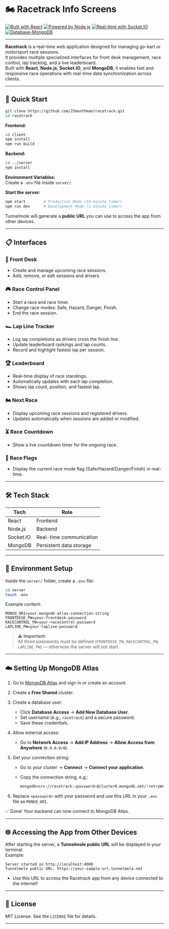 ﻿# 🏍️ Racetrack Info Screens

[![Built with React](https://img.shields.io/badge/Built%20with-React-61DAFB?logo=react&logoColor=white&style=flat-square)](https://react.dev/)
[![Powered by Node.js](https://img.shields.io/badge/Backend-Node.js-339933?logo=node.js&logoColor=white&style=flat-square)](https://nodejs.org/)
[![Real-time with Socket.IO](https://img.shields.io/badge/Real%20Time-Socket.IO-010101?logo=socket.io&logoColor=white&style=flat-square)](https://socket.io/)
[![Database-MongoDB](https://img.shields.io/badge/Database-MongoDB-47A248?logo=mongodb&logoColor=white&style=flat-square)](https://www.mongodb.com/)

---

**Racetrack** is a real-time web application designed for managing go-kart or motorsport race sessions.  
It provides multiple specialized interfaces for front desk management, race control, lap tracking, and a live leaderboard.  
Built with **React**, **Node.js**, **Socket.IO**, and **MongoDB**, it enables fast and responsive race operations with real-time data synchronization across clients.

---

## 🚀 Quick Start

```bash
git clone https://github.com/2Smoothman/racetrack.git
cd racetrack
```

**Frontend:**

```bash
cd client
npm install
npm run build
```

**Backend:**

```bash
cd ../server
npm install
```

**Environment Variables:**  
Create a `.env` file inside `server/`.

**Start the server:**

```bash
npm start        # Production Mode (10-minute timer)
npm run dev      # Development Mode (1-minute timer)
```

Tunnelmole will generate a **public URL** you can use to access the app from other devices.

---

## 📋 Interfaces

### 🧾 Front Desk

- Create and manage upcoming race sessions.
- Add, remove, or edit sessions and drivers.

### 🎮 Race Control Panel

- Start a race and race timer.
- Change race modes: Safe, Hazard, Danger, Finish.
- End the race session.

### 🏎️ Lap Line Tracker

- Log lap completions as drivers cross the finish line.
- Update leaderboard rankings and lap counts.
- Record and highlight fastest lap per session.

### 🏆 Leaderboard

- Real-time display of race standings.
- Automatically updates with each lap completion.
- Shows lap count, position, and fastest lap.

### 🏍️ Next Race

- Display upcoming race sessions and registered drivers.
- Updates automatically when sessions are added or modified.

### ⏳ Race Countdown

- Show a live countdown timer for the ongoing race.

### 🏁 Race Flags

- Display the current race mode flag (Safe/Hazard/Danger/Finish) in real-time.

---

## 🛠️ Tech Stack

| Tech      | Role                    |
| --------- | ----------------------- |
| React     | Frontend                |
| Node.js   | Backend                 |
| Socket.IO | Real-time communication |
| MongoDB   | Persistent data storage |

---

## 🔐 Environment Setup

Inside the `server/` folder, create a `.env` file:

```bash
cd server
touch .env
```

Example content:

```env
MONGO_URI=your-mongodb-atlas-connection-string
FRONTDESK_PW=your-frontdesk-password
RACECONTROL_PW=your-racecontrol-password
LAPLINE_PW=your-lapline-password
```

> ⚠️ **Important:**  
> All three passwords must be defined (`FRONTDESK_PW`, `RACECONTROL_PW`, `LAPLINE_PW`) — otherwise the server will not start.

---

## ☁️ Setting Up MongoDB Atlas

1. Go to [MongoDB Atlas](https://www.mongodb.com/cloud/atlas) and sign in or create an account.
2. Create a **Free Shared** cluster.
3. Create a database user:
   - Click **Database Access** → **Add New Database User**.
   - Set username (e.g., `racetrack`) and a secure password.
   - Save these credentials.
4. Allow external access:
   - Go to **Network Access** → **Add IP Address** → **Allow Access from Anywhere** (`0.0.0.0/0`).
5. Get your connection string:

   - Go to your cluster → **Connect** → **Connect your application**.
   - Copy the connection string, e.g.:

     ```bash
     mongodb+srv://racetrack:<password>@cluster0.mongodb.net/?retryWrites=true&w=majority&appName=Cluster0
     ```

6. Replace `<password>` with your password and use this URL in your `.env` file as `MONGO_URI`.

✅ Done! Your backend can now connect to MongoDB Atlas.

---

## 🌐 Accessing the App from Other Devices

After starting the server, a **Tunnelmole public URL** will be displayed in your terminal.  
Example:

```
Server started on http://localhost:4000
Tunnelmole public URL: https://your-sample-url.tunnelmole.net
```

- Use this URL to access the Racetrack app from any device connected to the internet!

---

## 📄 License

MIT License. See the `LICENSE` file for details.

---

